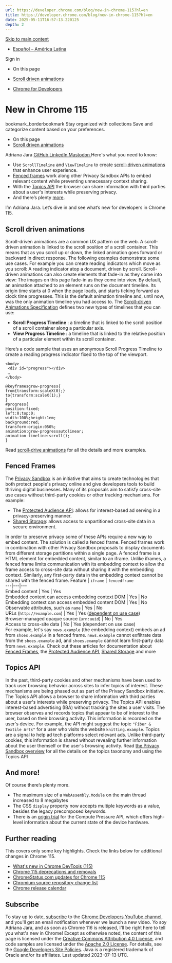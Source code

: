 ```yaml
---
url: https://developer.chrome.com/blog/new-in-chrome-115?hl=en
title: https://developer.chrome.com/blog/new-in-chrome-115?hl=en
date: 2025-05-11T16:57:13.220125
depth: 2
---
```


[ Skip to main content ](https://developer.chrome.com/blog/new-in-chrome-115?hl=en#main-content)
  * [Español – América Latina](https://developer.chrome.com/blog/new-in-chrome-115?hl=es-419)

Sign in


  * On this page
  * [Scroll driven animations](https://developer.chrome.com/blog/new-in-chrome-115?hl=en#scroll-driven-animations)


  * [ Chrome for Developers ](https://developer.chrome.com/)


#  New in Chrome 115 
bookmark_borderbookmark Stay organized with collections  Save and categorize content based on your preferences.
  * On this page
  * [Scroll driven animations](https://developer.chrome.com/blog/new-in-chrome-115?hl=en#scroll-driven-animations)


Adriana Jara 
[ GitHub ](https://github.com/tropicadri) [ LinkedIn ](https://www.linkedin.com/in/adrianajara) [ Mastodon ](https://hachyderm.io/@tropicadri)
Here's what you need to know:
  * Use `ScrollTimeline` and `ViewTimeline` to create [scroll-driven animations](https://developer.chrome.com/blog/new-in-chrome-115?hl=en#scroll-driven-animations) that enhance user experience.
  * [Fenced frames](https://developer.chrome.com/blog/new-in-chrome-115?hl=en#fenced-frames) work along other Privacy Sandbox APIs to embed relevant content while preventing unnecessary context sharing.
  * With the [Topics API](https://developer.chrome.com/blog/new-in-chrome-115?hl=en#topics-api) the browser can share information with third parties about a user's interests while preserving privacy.
  * And there’s plenty [more](https://developer.chrome.com/blog/new-in-chrome-115?hl=en#more).


I’m Adriana Jara. Let’s dive in and see what’s new for developers in Chrome 115.
## Scroll driven animations
Scroll-driven animations are a common UX pattern on the web. A scroll-driven animation is linked to the scroll position of a scroll container. This means that as you scroll up or down, the linked animation goes forward or backward in direct response.
The following examples demonstrate some use cases. For example you can create reading indicators which move as you scroll:
A reading indicator atop a document, driven by scroll.
Scroll-driven animations can also create elements that fade-in as they come into view:
The images on this page fade-in as they come into view.
By default, an animation attached to an element runs on the document timeline. Its origin time starts at 0 when the page loads, and starts ticking forward as clock time progresses. This is the default animation timeline and, until now, was the only animation timeline you had access to.
The [Scroll-driven Animations Specification](https://drafts.csswg.org/scroll-animations-1/) defines two new types of timelines that you can use:
  * **Scroll Progress Timeline** : a timeline that is linked to the scroll position of a scroll container along a particular axis.
  * **View Progress Timeline** : a timeline that is linked to the relative position of a particular element within its scroll container.


Here’s a code sample that uses an anonymous Scroll Progress Timeline to create a reading progress indicator fixed to the top of the viewport.
```
<body>
 <div id="progress"></div>
 …
</body>

```
```
@keyframesgrow-progress{
from{transform:scaleX(0);}
to{transform:scaleX(1);}
}
#progress{
position:fixed;
left:0;top:0;
width:100%;height:1em;
background:red;
transform-origin:050%;
animation:grow-progressautolinear;
animation-timeline:scroll();
}

```

Read [scroll-drive animations](https://developer.chrome.com/articles/scroll-driven-animations) for all the details and more examples.
## Fenced Frames
The [Privacy Sandbox](https://developers.google.com/privacy-sandbox/overview) is an initiative that aims to create technologies that both protect people's privacy online and give developers tools to build thriving digital businesses.
Many of its proposals aim to satisfy cross-site use cases without third-party cookies or other tracking mechanisms. For example:
  * The [Protected Audience API](https://developers.google.com/privacy-sandbox/blog/fledge-api): allows for interest-based ad serving in a privacy-preserving manner.
  * [Shared Storage](https://developers.google.com/privacy-sandbox/relevance/shared-storage): allows access to unpartitioned cross-site data in a secure environment.


In order to preserve privacy some of these APIs require a new way to embed content. The solution is called a fenced frame.
Fenced frames work in combination with other Privacy Sandbox proposals to display documents from different storage partitions within a single page.
A fenced frame is a HTML element for embedded content, similar to an iframe. Unlike iframes, a fenced frame limits communication with its embedding context to allow the frame access to cross-site data without sharing it with the embedding context.
Similarly, any first-party data in the embedding context cannot be shared with the fenced frame.
Feature  | `iframe` | `fencedframe`  
---|---|---  
Embed content | Yes | Yes  
Embedded content can access embedding context DOM | Yes | No  
Embedding context can access embedded content DOM | Yes | No  
Observable attributes, such as `name` | Yes | No  
URLs (`http://example.com`)  | Yes | Yes ([dependent on use case](https://github.com/WICG/fenced-frame/blob/master/explainer/use_cases.md))  
Browser-managed opaque source (`urn:uuid`) | No | Yes  
Access to cross-site data  | No | Yes (dependent on use case)  
For example, let's say `news.example` (the embedding context) embeds an ad from `shoes.example` in a fenced frame. `news.example` cannot exfiltrate data from the `shoes.example` ad, and `shoes.example` cannot learn first-party data from `news.example`.
Check out these articles for documentation about [Fenced Frames](https://developer.chrome.com/docs/privacy-sandbox/fenced-frame), the [Protected Audience API](https://developers.google.com/privacy-sandbox/blog/fledge-api), [Shared Storage](https://developers.google.com/privacy-sandbox/relevance/shared-storage) and more
## Topics API
In the past, third-party cookies and other mechanisms have been used to track user browsing behavior across sites to infer topics of interest. These mechanisms are being phased out as part of the Privacy Sandbox initiative.
The Topics API allows a browser to share information with third parties about a user's interests while preserving privacy.
The Topics API enables interest-based advertising (IBA) without tracking the sites a user visits. The browser observes and records topics that appear to be of interest to the user, based on their browsing activity. This information is recorded on the user's device.
For example, the API might suggest the topic `"Fiber & Textile Arts"` for a user who visits the website `knitting.example`.
Topics are a signal to help ad tech platforms select relevant ads. Unlike third-party cookies, this information is shared without revealing further information about the user themself or the user's browsing activity.
Read [the Privacy Sandbox overview](https://developers.google.com/privacy-sandbox/overview) for all the details on the topics taxonomy and using the Topics API
## And more!
Of course there’s plenty more.
  * The maximum size of a `WebAssembly.Module` on the main thread increased to 8 megabytes
  * The CSS `display` property now accepts multiple keywords as a value, besides the legacy precomposed keywords.
  * There is an [origin trial](https://developer.chrome.com/origintrials#/view_trial/1196831600973709313) for the Compute Pressure API, which offers high-level information about the current state of the device hardware.


## Further reading
This covers only some key highlights. Check the links below for additional changes in Chrome 115.
  * [What's new in Chrome DevTools (115)](https://developer.chrome.com/blog/new-in-devtools-115)
  * [Chrome 115 deprecations and removals](https://developer.chrome.com/blog/deps-rems-115)
  * [ChromeStatus.com updates for Chrome 115](https://chromestatus.com/features#milestone%3D115)
  * [Chromium source repository change list](https://chromium.googlesource.com/chromium/src/+log/114.0.5735.237..115.0.5790.93)
  * [Chrome release calendar](https://chromiumdash.appspot.com/schedule)


## Subscribe
To stay up to date, [subscribe](https://goo.gl/6FP1a5) to the [Chrome Developers YouTube channel](https://www.youtube.com/user/ChromeDevelopers/), and you'll get an email notification whenever we launch a new video.
Yo soy Adriana Jara, and as soon as Chrome 116 is released, I'll be right here to tell you what's new in Chrome!
Except as otherwise noted, the content of this page is licensed under the [Creative Commons Attribution 4.0 License](https://creativecommons.org/licenses/by/4.0/), and code samples are licensed under the [Apache 2.0 License](https://www.apache.org/licenses/LICENSE-2.0). For details, see the [Google Developers Site Policies](https://developers.google.com/site-policies). Java is a registered trademark of Oracle and/or its affiliates.
Last updated 2023-07-13 UTC.

